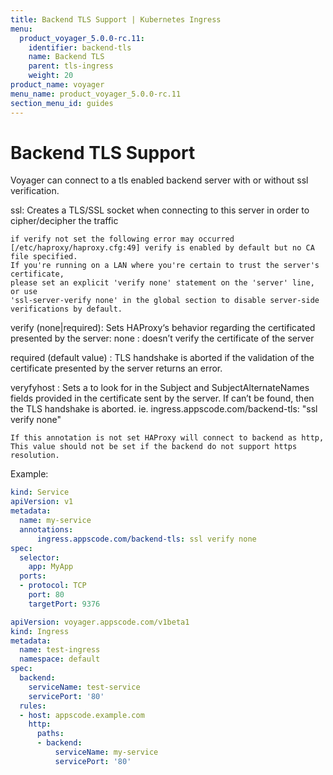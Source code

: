 ```yaml
---
title: Backend TLS Support | Kubernetes Ingress
menu:
  product_voyager_5.0.0-rc.11:
    identifier: backend-tls
    name: Backend TLS
    parent: tls-ingress
    weight: 20
product_name: voyager
menu_name: product_voyager_5.0.0-rc.11
section_menu_id: guides
---
```


# Backend TLS Support

Voyager can connect to a tls enabled backend server with or without ssl verification.

   ssl:
    Creates a TLS/SSL socket when connecting to this server in order to cipher/decipher the traffic

    if verify not set the following error may occurred
    [/etc/haproxy/haproxy.cfg:49] verify is enabled by default but no CA file specified.
    If you're running on a LAN where you're certain to trust the server's certificate,
    please set an explicit 'verify none' statement on the 'server' line, or use
    'ssl-server-verify none' in the global section to disable server-side verifications by default.

   verify (none|required):
    Sets HAProxy‘s behavior regarding the certificated presented by the server:
   none :
    doesn’t verify the certificate of the server

   required (default value) :
    TLS handshake is aborted if the validation of the certificate presented by the server returns an error.

   veryfyhost <hostname>:
    Sets a <hostname> to look for in the Subject and SubjectAlternateNames fields provided in the
    certificate sent by the server. If <hostname> can’t be found, then the TLS handshake is aborted.
    ie.
    ingress.appscode.com/backend-tls: "ssl verify none"

    If this annotation is not set HAProxy will connect to backend as http,
    This value should not be set if the backend do not support https resolution.

Example:
```yaml
kind: Service
apiVersion: v1
metadata:
  name: my-service
  annotations:
      ingress.appscode.com/backend-tls: ssl verify none
spec:
  selector:
    app: MyApp
  ports:
  - protocol: TCP
    port: 80
    targetPort: 9376

```

```yaml
apiVersion: voyager.appscode.com/v1beta1
kind: Ingress
metadata:
  name: test-ingress
  namespace: default
spec:
  backend:
    serviceName: test-service
    servicePort: '80'
  rules:
  - host: appscode.example.com
    http:
      paths:
      - backend:
          serviceName: my-service
          servicePort: '80'
```